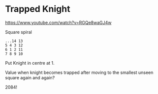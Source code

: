 # Trapped Knight

https://www.youtube.com/watch?v=RGQe8waGJ4w

Square spiral

```
...14 13
5 4 3 12
6 1 2 11
7 8 9 10
```

Put Knight in centre at 1.

Value when knight becomes trapped after moving to the smallest unseen square again and again?

2084!